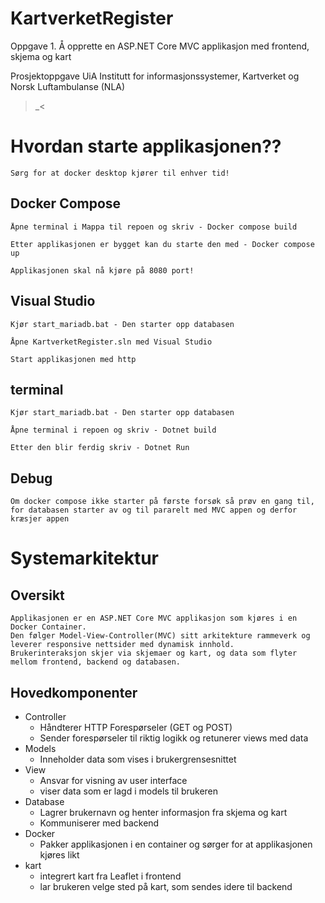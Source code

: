 # KartverketRegister

Oppgave 1. Å opprette en ASP.NET Core MVC applikasjon med frontend, skjema og kart


Prosjektoppgave UiA Institutt for informasjonssystemer, Kartverket og Norsk Luftambulanse (NLA)

>_<

# Hvordan starte applikasjonen??

	Sørg for at docker desktop kjører til enhver tid!

## Docker Compose

	Åpne terminal i Mappa til repoen og skriv - Docker compose build
	
	Etter applikasjonen er bygget kan du starte den med - Docker compose up
	
	Applikasjonen skal nå kjøre på 8080 port!

## Visual Studio

	Kjør start_mariadb.bat - Den starter opp databasen
	
	Åpne KartverketRegister.sln med Visual Studio
	
	Start applikasjonen med http
	
## terminal

	Kjør start_mariadb.bat - Den starter opp databasen

	Åpne terminal i repoen og skriv - Dotnet build
	
	Etter den blir ferdig skriv - Dotnet Run
	
## Debug

	Om docker compose ikke starter på første forsøk så prøv en gang til, for databasen starter av og til pararelt med MVC appen og derfor kræsjer appen
	

# Systemarkitektur

## Oversikt
	Applikasjonen er en ASP.NET Core MVC applikasjon som kjøres i en Docker Container. 
	Den følger Model-View-Controller(MVC) sitt arkitekture rammeverk og leverer responsive nettsider med dynamisk innhold.
	Brukerinteraksjon skjer via skjemaer og kart, og data som flyter mellom frontend, backend og databasen.
	
## Hovedkomponenter
- Controller
    - Håndterer HTTP Forespørseler (GET og POST)
    - Sender forespørseler til riktig logikk og retunerer views med data
- Models
    - Inneholder data som vises i brukergrensesnittet
- View
    - Ansvar for visning av user interface
    - viser data som er lagd i models til brukeren
- Database
    - Lagrer brukernavn og henter informasjon fra skjema og kart
    - Kommuniserer med backend
- Docker
    - Pakker applikasjonen i en container og sørger for at applikasjonen kjøres likt
- kart
    - integrert kart fra Leaflet i frontend
    - lar brukeren velge sted på kart, som sendes idere til backend


